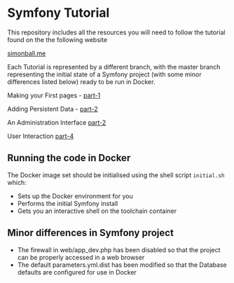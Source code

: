 # Symfony Tutorial

This repository includes all the resources you will need to follow the tutorial found on the the following website

[simonball.me](https://simonball.me/tutorial)

Each Tutorial is represented by a different branch, with the master branch representing the initial state of a Symfony project (with some minor differences listed below) ready to be run in Docker.

Making your First pages - [part-1](https://www.simonball.me/p/making-your-first-pages)

Adding Persistent Data - [part-2](https://www.simonball.me/p/adding-persistent-data)

An Administration Interface [part-2](https://www.simonball.me/p/an-administration-interface)

User Interaction [part-4](https://www.simonball.me/p/user-interaction)


## Running the code in Docker
The Docker image set should be initialised using the shell script `initial.sh` which:

* Sets up the Docker environment for you
* Performs the initial Symfony install
* Gets you an interactive shell on the toolchain container

## Minor differences in Symfony project

* The firewall in web/app_dev.php has been disabled so that the project can be properly accessed in a web browser
* The default parameters.yml.dist has been modified so that the Database defaults are configured for use in Docker
